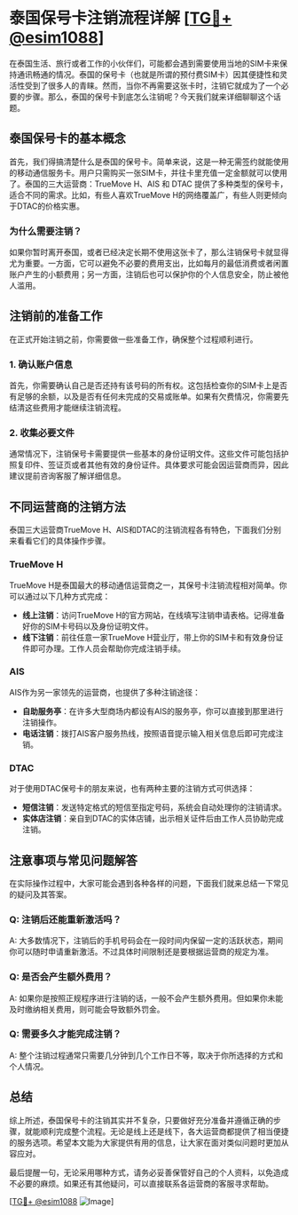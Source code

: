# 泰国保号卡注销流程详解 [[TG💪+ @esim1088](https://t.me/s/esim1088)]

在泰国生活、旅行或者工作的小伙伴们，可能都会遇到需要使用当地的SIM卡来保持通讯畅通的情况。泰国的保号卡（也就是所谓的预付费SIM卡）因其便捷性和灵活性受到了很多人的青睐。然而，当你不再需要这张卡时，注销它就成为了一个必要的步骤。那么，泰国的保号卡到底怎么注销呢？今天我们就来详细聊聊这个话题。

## 泰国保号卡的基本概念

首先，我们得搞清楚什么是泰国的保号卡。简单来说，这是一种无需签约就能使用的移动通信服务卡。用户只需购买一张SIM卡，并往卡里充值一定金额就可以使用了。泰国的三大运营商：TrueMove H、AIS 和 DTAC 提供了多种类型的保号卡，适合不同的需求。比如，有些人喜欢TrueMove H的网络覆盖广，有些人则更倾向于DTAC的价格实惠。

### 为什么需要注销？

如果你暂时离开泰国，或者已经决定长期不使用这张卡了，那么注销保号卡就显得尤为重要。一方面，它可以避免不必要的费用支出，比如每月的最低消费或者闲置账户产生的小额费用；另一方面，注销后也可以保护你的个人信息安全，防止被他人滥用。

## 注销前的准备工作

在正式开始注销之前，你需要做一些准备工作，确保整个过程顺利进行。

### 1. 确认账户信息

首先，你需要确认自己是否还持有该号码的所有权。这包括检查你的SIM卡上是否有足够的余额，以及是否有任何未完成的交易或账单。如果有欠费情况，你需要先结清这些费用才能继续注销流程。

### 2. 收集必要文件

通常情况下，注销保号卡需要提供一些基本的身份证明文件。这些文件可能包括护照复印件、签证页或者其他有效的身份证件。具体要求可能会因运营商而异，因此建议提前咨询客服了解详细信息。

## 不同运营商的注销方法

泰国三大运营商TrueMove H、AIS和DTAC的注销流程各有特色，下面我们分别来看看它们的具体操作步骤。

### TrueMove H

TrueMove H是泰国最大的移动通信运营商之一，其保号卡注销流程相对简单。你可以通过以下几种方式完成：

- **线上注销**：访问TrueMove H的官方网站，在线填写注销申请表格。记得准备好你的SIM卡号码以及身份证明文件。
- **线下注销**：前往任意一家TrueMove H营业厅，带上你的SIM卡和有效身份证件即可办理。工作人员会帮助你完成注销手续。

### AIS

AIS作为另一家领先的运营商，也提供了多种注销途径：

- **自助服务亭**：在许多大型商场内都设有AIS的服务亭，你可以直接到那里进行注销操作。
- **电话注销**：拨打AIS客户服务热线，按照语音提示输入相关信息后即可完成注销。

### DTAC

对于使用DTAC保号卡的朋友来说，也有两种主要的注销方式可供选择：

- **短信注销**：发送特定格式的短信至指定号码，系统会自动处理你的注销请求。
- **实体店注销**：亲自到DTAC的实体店铺，出示相关证件后由工作人员协助完成注销。

## 注意事项与常见问题解答

在实际操作过程中，大家可能会遇到各种各样的问题，下面我们就来总结一下常见的疑问及其答案。

### Q: 注销后还能重新激活吗？
A: 大多数情况下，注销后的手机号码会在一段时间内保留一定的活跃状态，期间你可以随时申请重新激活。不过具体时间限制还是要根据运营商的规定为准。

### Q: 是否会产生额外费用？
A: 如果你是按照正规程序进行注销的话，一般不会产生额外费用。但如果你未能及时缴纳相关费用，则可能会导致额外罚金。

### Q: 需要多久才能完成注销？
A: 整个注销过程通常只需要几分钟到几个工作日不等，取决于你所选择的方式和个人情况。

## 总结

综上所述，泰国保号卡的注销其实并不复杂，只要做好充分准备并遵循正确的步骤，就能顺利完成整个流程。无论是线上还是线下，各大运营商都提供了相当便捷的服务选项。希望本文能为大家提供有用的信息，让大家在面对类似问题时更加从容应对。

最后提醒一句，无论采用哪种方式，请务必妥善保管好自己的个人资料，以免造成不必要的麻烦。如果还有其他疑问，可以直接联系各运营商的客服寻求帮助。

[[TG💪+ @esim1088](https://t.me/s/esim1088) ![Image](https://i.postimg.cc/4NQfJmqS/Snipaste-2025-05-13-00-14-12.png)]